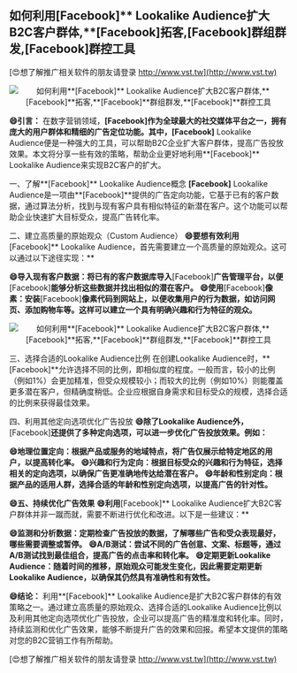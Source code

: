 ## **如何利用**[Facebook]** Lookalike Audience扩大B2C客户群体,**[Facebook]**拓客,**[Facebook]**群组群发,**[Facebook]**群控工具**

[😍想了解推广相关软件的朋友请登录 http://www.vst.tw](http://www.vst.tw)

 <center><img src="https://vst.tw/MP4/tuiguang/png/1.png" alt="如何利用**[Facebook]** Lookalike Audience扩大B2C客户群体,**[Facebook]**拓客,**[Facebook]**群组群发,**[Facebook]**群控工具"></center>

**😄引言：**
在数字营销领域，**[Facebook]**作为全球最大的社交媒体平台之一，拥有庞大的用户群体和精细的广告定位功能。其中，**[Facebook]** Lookalike Audience便是一种强大的工具，可以帮助B2C企业扩大客户群体，提高广告投放效果。本文将分享一些有效的策略，帮助企业更好地利用**[Facebook]** Lookalike Audience来实现B2C客户的扩大。

一、了解**[Facebook]** Lookalike Audience概念
**[Facebook]** Lookalike Audience是一项由**[Facebook]**提供的广告定向功能，它基于已有的客户数据，通过算法分析，找到与现有客户具有相似特征的新潜在客户。这个功能可以帮助企业快速扩大目标受众，提高广告转化率。

二、建立高质量的原始观众（Custom Audience）
**😄要想有效利用**[Facebook]** Lookalike Audience，首先需要建立一个高质量的原始观众。这可以通过以下途径实现：**

**😄导入现有客户数据：将已有的客户数据库导入**[Facebook]**广告管理平台，以便**[Facebook]**能够分析这些数据并找出相似的潜在客户。**
**😄使用**[Facebook]**像素：安装**[Facebook]**像素代码到网站上，以便收集用户的行为数据，如访问网页、添加购物车等。这样可以建立一个具有明确兴趣和行为特征的观众。**

 <center><img src="https://vst.tw/MP4/tuiguang/png/5.png" alt="如何利用**[Facebook]** Lookalike Audience扩大B2C客户群体,**[Facebook]**拓客,**[Facebook]**群组群发,**[Facebook]**群控工具"></center>

三、选择合适的Lookalike Audience比例
在创建Lookalike Audience时，**[Facebook]**允许选择不同的比例，即相似度的程度。一般而言，较小的比例（例如1%）会更加精准，但受众规模较小；而较大的比例（例如10%）则能覆盖更多潜在客户，但精确度稍低。企业应根据自身需求和目标受众的规模，选择合适的比例来获得最佳效果。

四、利用其他定向选项优化广告投放
**😄除了Lookalike Audience外，**[Facebook]**还提供了多种定向选项，可以进一步优化广告投放效果。例如：**

**😄地理位置定向：根据产品或服务的地域特点，将广告仅展示给特定地区的用户，以提高转化率。**
**😄兴趣和行为定向：根据目标受众的兴趣和行为特征，选择相关的定向选项，以确保广告更准确地传达给潜在客户。**
**😄年龄和性别定向：根据产品的适用人群，选择合适的年龄和性别定向选项，以提高广告的针对性。**

**😄五、持续优化广告效果**
**😄利用**[Facebook]** Lookalike Audience扩大B2C客户群体并非一蹴而就，需要不断进行优化和改进。以下是一些建议：**

**😄监测和分析数据：定期检查广告投放的数据，了解哪些广告和受众表现最好，哪些需要调整或暂停。**
**😄A/B测试：尝试不同的广告创意、文案、标题等，通过A/B测试找到最佳组合，提高广告的点击率和转化率。**
**😄定期更新Lookalike Audience：随着时间的推移，原始观众可能发生变化，因此需要定期更新Lookalike Audience，以确保其仍然具有准确性和有效性。**

**😄结论：**
利用**[Facebook]** Lookalike Audience是扩大B2C客户群体的有效策略之一。通过建立高质量的原始观众、选择合适的Lookalike Audience比例以及利用其他定向选项优化广告投放，企业可以提高广告的精准度和转化率。同时，持续监测和优化广告效果，能够不断提升广告的效果和回报。希望本文提供的策略对您的B2C营销工作有所帮助。

[😍想了解推广相关软件的朋友请登录 http://www.vst.tw](http://www.vst.tw)



